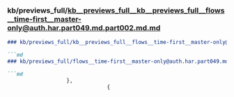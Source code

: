 ### kb/previews_full/kb__previews_full__kb__previews_full__flows__time-first__master-only@auth.har.part049.md.part002.md.md

```md
### kb/previews_full/kb__previews_full__flows__time-first__master-only@auth.har.part049.md.part002.md

```md
### kb/previews_full/flows__time-first__master-only@auth.har.part049.md (part 002)

```md
                   },
                                {
      
```

```

```

```
